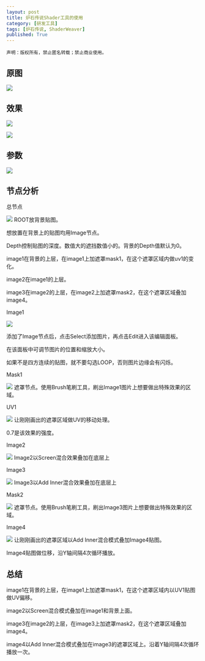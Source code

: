 ```yaml
---
layout: post
title: 炉石传说Shader工具的使用
category: [研发工具]
tags: [炉石传说, ShaderWeaver]
published: True
---
```



`声明：版权所有，禁止匿名转载；禁止商业使用。`


## 原图
<left>
	<img src="/public/img/ShaderWeaver的使用/1.png">
	</left>

	
## 效果
<left>
	<img src="/public/img/ShaderWeaver的使用/1.gif">
	</left>	
<p></p>
<left>
	<img src="/public/img/ShaderWeaver的使用/2.png">
	</left>	

	
## 参数
<left>
	<img src="/public/img/ShaderWeaver的使用/3.png">
	</left>

	
## 节点分析
总节点
<p></p>
<left>
	<img src="/public/img/ShaderWeaver的使用/4.png">
	</left>
ROOT放背景贴图。

想放置在背景上的贴图均用Image节点。

Depth控制贴图的深度。数值大的遮挡数值小的。背景的Depth值默认为0。

image1在背景的上层，在image1上加遮罩mask1，在这个遮罩区域内做uv1的变化。

image2在image1的上层。

image3在image2的上层，在image2上加遮罩mask2，在这个遮罩区域叠加image4。

Image1
<p></p>
<left>
	<img src="/public/img/ShaderWeaver的使用/5.png">
	</left>
<p></p>
添加了Image节点后，点击Select添加图片，再点击Edit进入该编辑面板。

在该面板中可调节图片的位置和缩放大小。

如果不是四方连续的贴图，就不要勾选LOOP，否则图片边缘会有闪烁。

Mask1
<p></p>
<left>
	<img src="/public/img/ShaderWeaver的使用/6.png">
	</left>
遮罩节点。使用Brush笔刷工具，刷出Image1图片上想要做出特殊效果的区域。
	
UV1	
<p></p>
<left>
	<img src="/public/img/ShaderWeaver的使用/7.png">
	</left>
让刚刚画出的遮罩区域做UV的移动处理。

0.7是该效果的强度。

Image2
<p></p>
<left>
	<img src="/public/img/ShaderWeaver的使用/8.png">
	</left>
Image2以Screen混合效果叠加在底层上

Image3	
<p></p>
<left>
	<img src="/public/img/ShaderWeaver的使用/9.png">
	</left>
Image3以Add Inner混合效果叠加在底层上
	
Mask2
<p></p>
<left>
	<img src="/public/img/ShaderWeaver的使用/10.png">
	</left>
遮罩节点。使用Brush笔刷工具，刷出Image3图片上想要做出特殊效果的区域。
	
Image4
<p></p>
<left>
	<img src="/public/img/ShaderWeaver的使用/11.png">
	</left>
让刚刚画出的遮罩区域以Add Inner混合模式叠加Image4贴图。

Image4贴图做位移，沿Y轴间隔4次循环播放。

## 总结
image1在背景的上层，在image1上加遮罩mask1，在这个遮罩区域内以UV1贴图做UV偏移。

image2以Screen混合模式叠加在image1和背景上面。

image3在image2的上层，在image3上加遮罩mask2，在这个遮罩区域叠加image4。

image4以Add Inner混合模式叠加在image3的遮罩区域上。沿着Y轴间隔4次循环播放一次。
